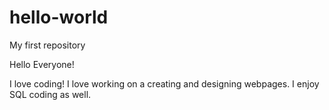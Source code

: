 # hello-world
My first repository

Hello Everyone!

I love coding! I love working on a creating and designing webpages. I enjoy SQL coding as well. 
